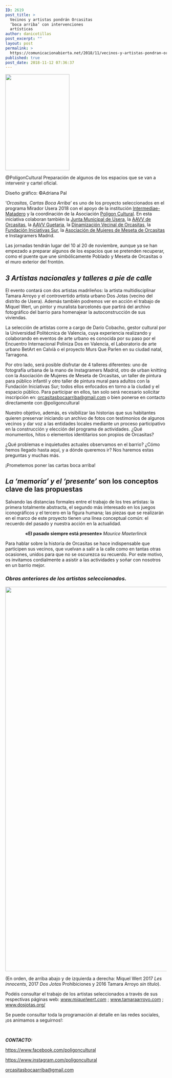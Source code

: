 ```yaml
---
ID: 2619
post_title: >
  Vecinos y artistas pondrán Orcasitas
  ‘boca arriba’ con intervenciones
  artísticas
author: danicotillas
post_excerpt: ""
layout: post
permalink: >
  https://comunicacionabierta.net/2018/11/vecinos-y-artistas-pondran-orcasitas-boca-arriba-con-intervenciones-artisticas/
published: true
post_date: 2018-11-12 07:36:37
---
```

<a href="https://comunicacionabierta.net/wp-content/uploads/2018/11/SAM_0245.jpg"><img class="alignleft wp-image-2621 size-medium" src="https://comunicacionabierta.net/wp-content/uploads/2018/11/SAM_0245-200x300.jpg" alt="" width="200" height="300" /></a>

@PolígonCultural Preparación de algunos de los espacios que se van a intervenir y cartel oficial.

Diseño gráfico: ©Adriana Pal

‘<em>Orcasitas, Cartas Boca Arriba’</em> es uno de los proyecto seleccionados en el programa Mirador Usera 2018 con el apoyo de la institución <a href="https://www.facebook.com/INTERMEDIAE/?__tn__=%2CdK%2AF-R&amp;eid=ARDlZ5q2iMYf7z8Q_fT8JMZWYZwOQCpGiAJwH5yLhVzZEZdoO2GUF6YE-CpKGIlIix6any9Ot-SSRd6o">Intermediae-Matadero</a> y la coordinación de la Asociación <a href="https://www.facebook.com/poligoncultural/?__tn__=%2CdK%2AF-R&amp;eid=ARAZ5ugkQ2AJSNsuMmj6uHpc_kwuSW4b7CeV0U4hexp7J_BTb9ohdUvWr0wlafQwq_Vi_oQmt5ppRr_Q">Polígon Cultural</a>. En esta iniciativa colaboran también la <a href="https://www.facebook.com/JMDUsera/?__tn__=%2CdK%2AF-R&amp;eid=ARCVjoVko-6XVs-34dA9xoQbFFqd6qBNgeCHyFjTPlrUQITIiip5HwHbO1tLHXpH0mizica0gfMPK5X4">Junta Municipal de Usera</a>, la <a href="https://www.facebook.com/AVOrcasitas/?__tn__=%2CdK%2AF-R&amp;eid=ARDxUrIkll4zZZS9ivhSFQpFF_SZXD9xOcg-lo5wPT-tcHjSGq6K7Eg2-07Lmm9tmX8rj7GHKhN7KLWj">AAVV de Orcasitas</a>, la <a href="https://www.facebook.com/Asociación-de-Vecinos-Guetaria-538305492855357/?__tn__=%2CdK%2AF-R&amp;eid=ARAm9simihRCoE28lhgcEB-tH09Yzb2FuwLZx_YXpy1cbPAh8_a4zQtGxcmacDqSg-xkdskMG3Qrp8Ce">AAVV Guetaria</a>, la <a href="https://www.facebook.com/dinamizacionorcasitas/?__tn__=%2CdK%2AF-R&amp;eid=ARAZBHvOhKjebC8JMBJaGB8O9k9RoCIwpgEPDsiWiE01hhBpJ6rWjkfCwqtXUXHwB7t3zVxZtWp0axBD">Dinamización Vecinal de Orcasitas</a>, la <a href="https://www.facebook.com/Fundación-Iniciativas-Sur-695910633849570/?__tn__=%2CdK%2AF-R&amp;eid=ARDdU7iGzj3ZQqBnLh7QK77gZYgLq9KHBSYe7zrYx8Ebi6PaT8y11ZcJBFHoU2wemKpcINOpPICetamh">Fundación Iniciativas Sur</a>, la <a href="https://www.facebook.com/asocimujermesetaorcasitas/?__tn__=%2CdK%2AF-R&amp;eid=ARAO7ljoJVDh65ZNHJlsqVqLPHwvtWnlvTzWiq3L8xo0kTuAquUxZZ1hJVGRAuVrTyMFmAy8FX_HLjcK">Asociación de Mujeres de Meseta de Orcasitas</a> e Instagramers Madrid.

Las jornadas tendrán lugar del 10 al 20 de noviembre, aunque ya se han empezado a preparar algunos de los espacios que se pretenden recuperar, como el puente que une simbólicamente Poblado y Meseta de Orcasitas o el muro exterior del frontón.
<h2><em>3 Artistas nacionales y talleres a pie de calle</em></h2>
El evento contará con dos artistas madrileños: la artista multidisciplinar Tamara Arroyo y el controvertido artista urbano Dos Jotas (vecino del distrito de Usera). Además también podremos ver en acción el trabajo de Miquel Wert, un pintor y muralista barcelonés que partirá del archivo fotográfico del barrio para homenajear la autoconstrucción de sus viviendas.

La selección de artistas corre a cargo de Darío Cobacho, gestor cultural por la Universidad Politécnica de Valencia, cuya experiencia realizando y colaborando en eventos de arte urbano es conocida por su paso por el Encuentro Internacional Poliniza Dos en Valencia, el Laboratorio de arte urbano BetArt en Calvià o el proyecto Murs Que Parlen en su ciudad natal, Tarragona.

Por otro lado, será posible disfrutar de 4 talleres diferentes: uno de fotografía urbana de la mano de Instagramers Madrid, otro de urban knitting con la Asociación de Mujeres de Meseta de Orcasitas, un taller de pintura para público infantil y otro taller de pintura mural para adultos con la Fundación Iniciativas Sur; todos ellos enfocados en torno a la ciudad y el espacio público. Para participar en ellos, tan solo será necesario solicitar inscripción en: <a href="mailto:orcasitasbocaarriba@gmail.com">orcasitasbocaarriba@gmail.com</a> o bien ponerse en contacto directamente con @poligoncultural

Nuestro objetivo, además, es visibilizar las historias que sus habitantes quieren preservar iniciando un archivo de fotos con testimonios de algunos vecinos y dar voz a las entidades locales mediante un proceso participativo en la construcción y elección del programa de actividades. ¿Qué monumentos, hitos o elementos identitarios son propios de Orcasitas?

¿Qué problemas e inquietudes actuales observamos en el barrio? ¿Cómo hemos llegado hasta aquí, y a dónde queremos ir? Nos haremos estas preguntas y muchas más.

¡Prometemos poner las cartas boca arriba!
<h2><em>La ‘memoria’ y el ‘presente’</em> son los conceptos clave de las propuestas</h2>
Salvando las distancias formales entre el trabajo de los tres artistas: la primera totalmente abstracta, el segundo más interesado en los juegos iconográficos y el tercero en la figura humana; las piezas que se realizarán en el marco de este proyecto tienen una línea conceptual común: el recuerdo del pasado y nuestra acción en la actualidad.
<p style="text-align: center;"><strong>«El pasado siempre está presente»
</strong><em>Maurice Maeterlinck</em></p>
Para hablar sobre la historia de Orcasitas se hace indispensable que participen sus vecinos, que vuelvan a salir a la calle como en tantas otras ocasiones, unidos para que no se oscurezca su recuerdo. Por este motivo, os invitamos cordialmente a asistir a las actividades y soñar con nosotros en un barrio mejor.
<h3><em>Obras anteriores de los artistas seleccionados.</em></h3>
<img class="aligncenter size-full wp-image-2620" src="https://comunicacionabierta.net/wp-content/uploads/2018/11/SELECCION.jpg" alt="" width="1200" height="1200" />

(En orden, de arriba abajo y de izquierda a derecha: Miquel Wert 2017 <em>Les innocents</em>, 2017 <em>Dos Jotas </em>Prohibiciones y 2016 Tamara Arroyo <em>sin título</em>).

Podéis consultar el trabajo de los artistas seleccionados a través de sus respectivas páginas web: <u><a href="https://www.miquelwert.com/"><em>www.miquelwert.com</em></a></u> ; <a href="https://www.tamaraarroyo.com">www.tamaraarroyo.com</a> ; <u><a href="https://www.dosjotas.org/%0d">www.dosjotas.org/</a></u>

Se puede consultar toda la programación al detalle en las redes sociales, ¡os animamos a seguirnos!:

&nbsp;

<strong><em>CONTACTO:</em></strong>

<a href="https://www.facebook.com/poligoncultural">https://www.facebook.com/poligoncultural</a>

<a href="https://www.instagram.com/poligoncultural">https://www.instagram.com/poligoncultural</a>

orcasitasbocaarriba@gmail.com